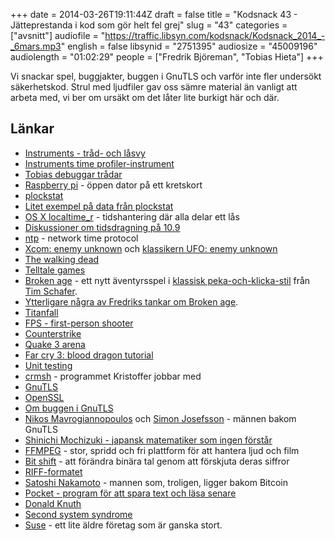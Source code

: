 +++
date = 2014-03-26T19:11:44Z
draft = false
title = "Kodsnack 43 - Jätteprestanda i kod som gör helt fel grej"
slug = "43"
categories = ["avsnitt"]
audiofile = "https://traffic.libsyn.com/kodsnack/Kodsnack_2014_-_6mars.mp3"
english = false
libsynid = "2751395"
audiosize = "45009196"
audiolength = "01:02:29"
people = ["Fredrik Björeman", "Tobias Hieta"]
+++

Vi snackar spel, buggjakter, buggen i GnuTLS och varför inte fler undersökt säkerhetskod. Strul med ljudfiler gav oss sämre material än vanligt att arbeta med, vi ber om ursäkt om det låter lite burkigt här och där.

## Länkar

- [Instruments - tråd- och låsvy](https://developer.apple.com/library/mac/documentation/AnalysisTools/Reference/Instruments_User_Reference/ThreadStates/ThreadStates.html)
- [Instruments time profiler-instrument](https://developer.apple.com/library/mac/documentation/AnalysisTools/Reference/Instruments_User_Reference/TimeProfilerInstrument/TimeProfilerInstrument.html)
- [Tobias debuggar trådar](http://bjoreman.com/images/tobiasThreads.png)
- [Raspberry pi](http://en.wikipedia.org/wiki/Raspberry_Pi) - öppen dator på ett kretskort
- [plockstat](http://www.lehman.cuny.edu/cgi-bin/man-cgi?plockstat+1)
- [Litet exempel på data från plockstat](https://gist.github.com/tru/9397446)
- [OS X localtime_r](https://developer.apple.com/library/mac/documentation/Darwin/Reference/Manpages/man3/localtime.3.html) - tidshantering där alla delar ett lås
- [Diskussioner om tidsdragning på 10.9](http://apple.stackexchange.com/questions/117844/clock-wont-keep-time-after-mavericks-installation)
- [ntp](http://en.wikipedia.org/wiki/Network_Time_Protocol) - network time protocol
- [Xcom: enemy unknown](http://www.xcom.com/enemyunknown/entry) och [klassikern UFO: enemy unknown](http://en.wikipedia.org/wiki/UFO:_Enemy_Unknown)
- [The walking dead](https://www.telltalegames.com/walkingdead/)
- [Telltale games](https://www.telltalegames.com)
- [Broken age](http://www.brokenagegame.com) - ett nytt äventyrsspel i [klassisk peka-och-klicka-stil](http://en.wikipedia.org/wiki/Point-and-click_adventure_game#Point-and-click_adventure) från [Tim Schafer](http://en.wikipedia.org/wiki/Tim_Schafer).
- [Ytterligare några av Fredriks tankar om Broken age](http://www.bjoreman.com/thoughts/doubleFineJourney.html).
- [Titanfall](http://www.titanfall.com)
- [FPS - first-person shooter](http://en.wikipedia.org/wiki/First_person_shooterhttp://en.wikipedia.org/wiki/CounterStrike)
- [Counterstrike](http://en.wikipedia.org/wiki/CounterStrike)
- [Quake 3 arena](http://en.wikipedia.org/wiki/Quake_3)
- [Far cry 3: blood dragon tutorial](https://www.youtube.com/watch?v=pItOJfE_GYg)
- [Unit testing](http://en.wikipedia.org/wiki/Unit_testing)
- [crmsh](http://crmsh.nongnu.org) - programmet Kristoffer jobbar med
- [GnuTLS](http://en.wikipedia.org/wiki/GnuTLS)
- [OpenSSL](https://www.openssl.org)
- [Om buggen i GnuTLS](http://blog.existentialize.com/the-story-of-the-gnutls-bug.html)
- [Nikos Mavrogiannopoulos](http://nmav.gnutls.org) och [Simon Josefsson](http://josefsson.org) - männen bakom GnuTLS
- [Shinichi Mochizuki - japansk matematiker som ingen förstår](http://www.tokyotimes.com/2012/a-mysterious-mind-from-japan-puzzles-mathematicians/)
- [FFMPEG](http://www.ffmpeg.org) - stor, spridd och fri plattform för att hantera ljud och film
- [Bit shift](http://en.wikipedia.org/wiki/Bitwise_operation#Bit_shifts) - att förändra binära tal genom att förskjuta deras siffror
- [RIFF-formatet](http://en.wikipedia.org/wiki/Resource_Interchange_File_Formathttps://getpocket.com)
- [Satoshi Nakamoto](http://mag.newsweek.com/2014/03/14/bitcoin-satoshi-nakamoto.html) - mannen som, troligen, ligger bakom Bitcoin
- [Pocket - program för att spara text och läsa senare](https://getpocket.com)
- [Donald Knuth](http://en.wikipedia.org/wiki/Donald_Knuth)
- [Second system syndrome](http://en.wikipedia.org/wiki/Second-system_effect)
- [Suse](https://www.suse.com) - ett lite äldre företag som är ganska stort.
